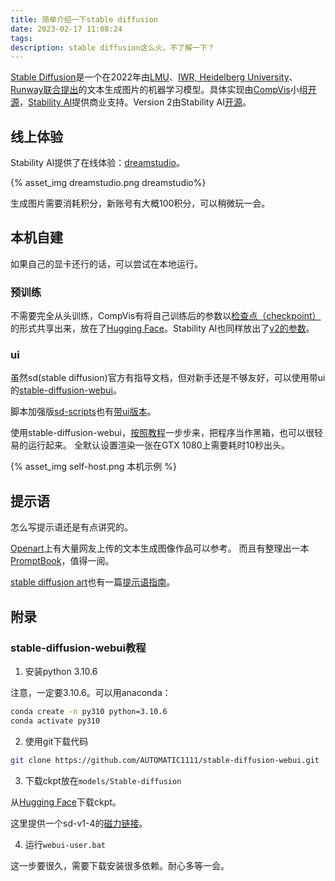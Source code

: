 ```yaml
---
title: 简单介绍一下stable diffusion
date: 2023-02-17 11:08:24
tags:
description: stable diffusion这么火，不了解一下？
---
```

[Stable Diffusion](https://en.wikipedia.org/wiki/Stable_Diffusion)是一个在2022年由[LMU](https://ommer-lab.com/)、[IWR, Heidelberg University](https://www.iwr.uni-heidelberg.de/)、[Runway](https://runwayml.com/)[联合提出](https://ommer-lab.com/research/latent-diffusion-models/)的文本生成图片的机器学习模型。具体实现由[CompVis](https://github.com/CompVis)小组[开源](https://github.com/CompVis/stable-diffusion)，[Stability AI](https://stability.ai/)提供商业支持。Version 2由Stability AI[开源](https://github.com/Stability-AI/stablediffusion)。

## 线上体验

Stability AI提供了在线体验：[dreamstudio](https://beta.dreamstudio.ai)。

{% asset_img dreamstudio.png dreamstudio%}

生成图片需要消耗积分，新账号有大概100积分，可以稍微玩一会。

## 本机自建

如果自己的显卡还行的话，可以尝试在本地运行。

### 预训练
不需要完全从头训练，CompVis有将自己训练后的参数以[检查点（checkpoint）](https://github.com/CompVis/stable-diffusion#weights)的形式共享出来，放在了[Hugging Face](https://huggingface.co/CompVis)。Stability AI也同样放出了[v2的参数](https://huggingface.co/stabilityai)。

### ui
虽然sd(stable diffusion)官方有指导文档，但对新手还是不够友好，可以使用带ui的[stable-diffusion-webui](https://github.com/AUTOMATIC1111/stable-diffusion-webui)。

脚本加强版[sd-scripts](https://github.com/kohya-ss/sd-scripts)也有[带ui版本](https://github.com/bmaltais/kohya_ss)。

使用stable-diffusion-webui，[按照教程](https://github.com/AUTOMATIC1111/stable-diffusion-webui#installation-and-running)一步步来，把程序当作黑箱，也可以很轻易的运行起来。
全默认设置渲染一张在GTX 1080上需要耗时10秒出头。

{% asset_img self-host.png 本机示例 %}

## 提示语

怎么写提示语还是有点讲究的。

[Openart](https://openart.ai/)上有大量网友上传的文本生成图像作品可以参考。
而且有整理出一本[PromptBook](https://cdn.openart.ai/assets/Stable%20Diffusion%20Prompt%20Book%20From%20OpenArt%2011-13.pdf)，值得一阅。

[stable diffusion art](https://stable-diffusion-art.com/)也有一篇[提示语指南](https://stable-diffusion-art.com/prompt-guide/)。

## 附录

### stable-diffusion-webui教程

1. 安装python 3.10.6

注意，一定要3.10.6。可以用anaconda：
```bash
conda create -n py310 python=3.10.6
conda activate py310
```

2. 使用git下载代码

```bash
git clone https://github.com/AUTOMATIC1111/stable-diffusion-webui.git
```

3. 下载ckpt放在`models/Stable-diffusion`

从[Hugging Face](https://huggingface.co/CompVis/stable-diffusion-v-1-4-original)下载ckpt。

这里提供一个sd-v1-4的[磁力链接](magnet:?xt=urn:btih:3a4a612d75ed088ea542acac52f9f45987488d1c&dn=sd-v1-4.ckpt&tr=udp%3a%2f%2ftracker.openbittorrent.com%3a6969%2fannounce&tr=udp%3a%2f%2ftracker.opentrackr.org%3a1337)。

4. 运行`webui-user.bat`

这一步要很久，需要下载安装很多依赖。耐心多等一会。
